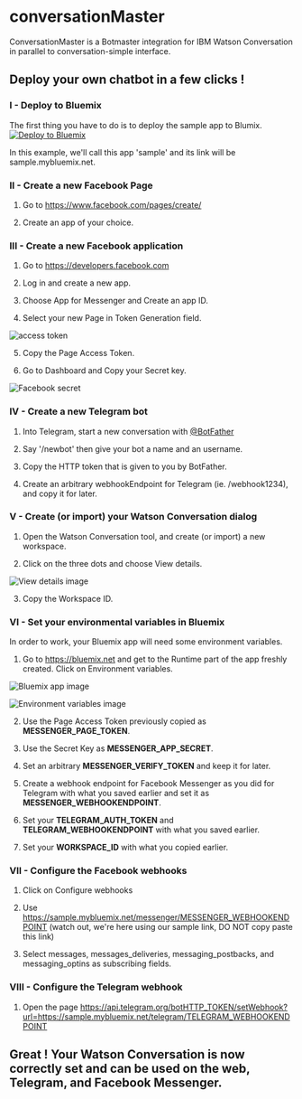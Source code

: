 # conversationMaster
ConversationMaster is a Botmaster integration for IBM Watson Conversation in parallel to conversation-simple interface.

## Deploy your own chatbot in a few clicks !

### I - Deploy to Bluemix

  The first thing you have to do is to deploy the sample app to Blumix.  [![Deploy to Bluemix](https://bluemix.net/deploy/button.png)](https://bluemix.net/deploy?repository=https://github.com/torresjeff/conversationMaster)

  In this example, we'll call this app 'sample' and its link will be sample.mybluemix.net.

### II - Create a new Facebook Page
  1. Go to https://www.facebook.com/pages/create/

  2. Create an app of your choice.

### III - Create a new Facebook application
  1. Go to https://developers.facebook.com

  2. Log in and create a new app.

  3. Choose App for Messenger and Create an app ID.

  4. Select your new Page in Token Generation field.

  ![access token](readme_images/access_token.png)

  5. Copy the Page Access Token.

  6. Go to Dashboard and Copy your Secret key.

  ![Facebook secret](readme_images/secret_facebook.png)

### IV - Create a new Telegram bot
  1. Into Telegram, start a new conversation with
  [@BotFather](https://telegram.me/botfather)

  2. Say '/newbot' then give your bot a name and an username.

  3. Copy the HTTP token that is given to you by BotFather.

  4. Create an arbitrary webhookEndpoint for Telegram (ie. /webhook1234), and copy it for later.

### V - Create (or import) your Watson Conversation dialog
  1. Open the Watson Conversation tool, and create (or import) a new workspace.

  2. Click on the three dots and choose View details.

  ![View details image](readme_images/workspace_id.png)

  3. Copy the Workspace ID.

### VI - Set your environmental variables in Bluemix

  In order to work, your Bluemix app will need some environment variables.
  1. Go to https://bluemix.net and get to the Runtime part of the app freshly created. Click on Environment variables.

  ![Bluemix app image](readme_images/bluemix_app.png)

  ![Environment variables image](readme_images/env_variables.png)

  2. Use the Page Access Token previously copied as **MESSENGER_PAGE_TOKEN**.

  3. Use the Secret Key as **MESSENGER_APP_SECRET**.

  4. Set an arbitrary **MESSENGER_VERIFY_TOKEN** and keep it for later.

  5. Create a webhook endpoint for Facebook Messenger as you did for Telegram with what you saved earlier and set it as **MESSENGER_WEBHOOKENDPOINT**.

  6. Set your **TELEGRAM_AUTH_TOKEN** and **TELEGRAM_WEBHOOKENDPOINT** with what you saved earlier.

  7. Set your **WORKSPACE_ID** with what you copied earlier.

### VII - Configure the Facebook webhooks
  1. Click on Configure webhooks

  2. Use https://sample.mybluemix.net/messenger/MESSENGER_WEBHOOKENDPOINT (watch out, we're here using our sample link, DO NOT copy paste this link)

  3. Select messages, messages_deliveries, messaging_postbacks, and messaging_optins as subscribing fields.

### VIII - Configure the Telegram webhook
  1. Open the page https://api.telegram.org/botHTTP_TOKEN/setWebhook?url=https://sample.mybluemix.net/telegram/TELEGRAM_WEBHOOKENDPOINT


## Great ! Your Watson Conversation is now correctly set and can be used on the web, Telegram, and Facebook Messenger.
